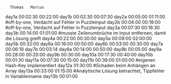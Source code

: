       Thomas   Marcus
day1a 00:02:30 00:22:00
day1b 00:02:30 00:07:30
day2a 00:05:00 01:11:00 #off-by-one, Verdacht auf Fehler in Puzzleinput
day2b 00:04:00 00:18:00 #off-by-one, Verdacht auf Fehler in Puzzleinput
day3a 00:07:30 00:16:30
day3b 00:14:00 01:01:00 #musste Zeilenumbrüche im Input entfernen, damit die Lösung greift
day4a 00:22:00 00:30:00
day5a 00:09:00 02:00:00
day5b 00:32:00
day6a 00:16:00 00:50:00
day6b 00:53:00 00:30:00
day7a 00:06:18
day7b 00:03:14
day8a 00:14:00 00:50:00
day8b 00:05:00
day9a 00:28:00 00:20:00
day9b 00:30:00
day10a 00:17:30 00:40:00
day10b 00:01:30
day11a 00:07:30 00:15:00
day11b 00:39:00 01:00:00 #eigenen Hash-Key implementiert
day12a          01:30:00 #Schaden beim Anhängen an Array
day13a 00:33:00 01:15:00 #Analytische Lösung betrachtet, Tippfehler in Variablenname
day13b 00:01:00
